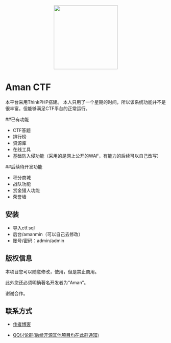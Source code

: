 <div  align=center><img src="http://ctf.194nb.com/static/home/img/alogo.png" width="200" /></div>

Aman CTF
===============

本平台采用ThinkPHP搭建。 本人只用了一个星期的时间，所以该系统功能并不是很丰富。但能够满足CTF平台的正常运行。

##已有功能
 + CTF答题
 + 排行榜
 + 资源库
 + 在线工具
 + 基础防入侵功能（采用的是网上公开的WAF，有能力的后续可以自己改写）
 
##后续待开发功能
 + 积分商城
 + 战队功能
 + 赏金猎人功能
 + 荣誉墙


## 安装

 + 导入ctf.sql
 + 后台/amanmin（可以自己去修改）
 + 账号/密码：admin/admin


## 版权信息

本项目您可以随意修改，使用，但是禁止商用。

此外您还必须明确著名开发者为“Aman”。

谢谢合作。

## 联系方式

+ [作者博客](http://194nb.com)

+ [QQ讨论群(后续开源其他项目均在此群通知)](https://jq.qq.com/?_wv=1027&k=53g3pqh)

